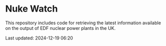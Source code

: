 # Nuke Watch

This repository includes code for retrieving the latest information available on the output of EDF nuclear power plants in the UK.

Last updated: 2024-12-19 06:20